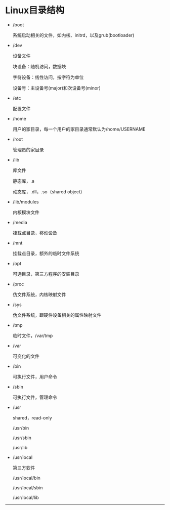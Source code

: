 # Linux目录结构

* /boot

  系统启动相关的文件，如内核、initrd，以及grub(bootloader)

* /dev

    设备文件

    块设备：随机访问，数据块

    字符设备：线性访问，按字符为单位

    设备号：主设备号(major)和次设备号(minor)

* /etc

  配置文件

* /home

  用户的家目录，每一个用户的家目录通常默认为/home/USERNAME

* /root

    管理员的家目录

* /lib

    库文件

    静态库，.a
     
    动态库，.dll，.so（shared object）

* /lib/modules

    内核模块文件

* /media

    挂载点目录，移动设备

* /mnt

    挂载点目录，额外的临时文件系统

* /opt

    可选目录，第三方程序的安装目录

* /proc

  伪文件系统，内核映射文件

* /sys

  伪文件系统，跟硬件设备相关的属性映射文件

* /tmp

  临时文件，/var/tmp

* /var

  可变化的文件

* /bin

  可执行文件，用户命令

* /sbin

  可执行文件，管理命令

* /usr

  shared，read-only

  /usr/bin

  /usr/sbin

  /usr/lib

* /usr/local

  第三方软件

  /usr/local/bin

  /usr/local/sbin

  /usr/local/lib

***

